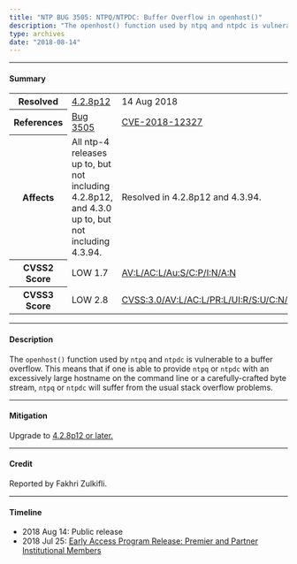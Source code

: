 ```yaml
---
title: "NTP BUG 3505: NTPQ/NTPDC: Buffer Overflow in openhost()"
description: "The openhost() function used by ntpq and ntpdc is vulnerable to a buffer overflow. This bug was resolved in NTP 4.2.8p12."
type: archives
date: "2018-08-14"
---
```


* * *

#### Summary

<table>
  <tbody>
	<tr>
		<th><b>Resolved</b></th>
		<td><a href="/support/securitynotice/4_2_8p12-release-announcement/">4.2.8p12</a></td>
		<td>14 Aug 2018</td>
	</tr>
	<tr>
		<th><b>References</b></th>
		<td><a href="https://bugs.ntp.org/show_bug.cgi?id=3505">Bug 3505</a></td>
		<td><a href="https://nvd.nist.gov/vuln/detail/CVE-2018-12327">CVE-2018-12327</a></td>
	</tr>
	<tr>
		<th><b>Affects</b></th>
		<td>All ntp-4 releases up to, but not including 4.2.8p12,<br> and 4.3.0 up to, but not including 4.3.94.</td>
		<td>Resolved in 4.2.8p12 and 4.3.94.</td>
	</tr>
	<tr>
		<th><b>CVSS2 Score</b></th>
		<td>LOW 1.7</td>
		<td><a href="https://nvd.nist.gov/vuln-metrics/cvss/v2-calculator?vector=(AV:L/AC:L/Au:S/C:P/I:N/A:N)">AV:L/AC:L/Au:S/C:P/I:N/A:N</a></td>
	</tr>
	<tr>
		<th><b>CVSS3 Score<b></th>
		<td>LOW 2.8</td>
		<td><a href="https://nvd.nist.gov/vuln-metrics/cvss/v3-calculator?vector=AV:L/AC:L/PR:L/UI:R/S:U/C:N/I:N/A:L">CVSS:3.0/AV:L/AC:L/PR:L/UI:R/S:U/C:N/I:N/A:L</a></td>
	</tr>	
  </tbody>	
</table>

* * *
    
#### Description 

The `openhost()` function used by `ntpq` and `ntpdc` is vulnerable to a buffer overflow. This means that if one is able to provide `ntpq` or `ntpdc` with an excessively large hostname on the command line or a carefully-crafted byte stream, `ntpq` or `ntpdc` will suffer from the usual stack overflow problems.

* * *
    
#### Mitigation

Upgrade to [4.2.8p12 or later.](https://downloads.nwtime.org/ntp/4.2.8/)

* * *

#### Credit

Reported by Fakhri Zulkifli.

* * *

#### Timeline

* 2018 Aug 14: Public release
* 2018 Jul 25: [Early Access Program Release: Premier and Partner Institutional Members](https://www.nwtime.org/membership/benefits/)